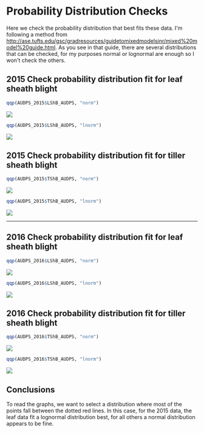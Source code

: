 Probability Distribution Checks
================

Here we check the probability distribution that best fits these data. I'm following a method from <http://ase.tufts.edu/gsc/gradresources/guidetomixedmodelsinr/mixed%20model%20guide.html>. As you see in that guide, there are several distributions that can be checked, for my purposes normal or lognormal are enough so I won't check the others.

2015 Check probability distribution fit for leaf sheath blight
--------------------------------------------------------------

``` r
qqp(AUDPS_2015$LShB_AUDPS, "norm")
```

![](Probability_distribution_checks_files/figure-markdown_github/unnamed-chunk-1-1.png)

``` r
qqp(AUDPS_2015$LShB_AUDPS, "lnorm")
```

![](Probability_distribution_checks_files/figure-markdown_github/unnamed-chunk-1-2.png)

2015 Check probability distribution fit for tiller sheath blight
----------------------------------------------------------------

``` r
qqp(AUDPS_2015$TShB_AUDPS, "norm")
```

![](Probability_distribution_checks_files/figure-markdown_github/unnamed-chunk-2-1.png)

``` r
qqp(AUDPS_2015$TShB_AUDPS, "lnorm")
```

![](Probability_distribution_checks_files/figure-markdown_github/unnamed-chunk-2-2.png)

------------------------------------------------------------------------

2016 Check probability distribution fit for leaf sheath blight
--------------------------------------------------------------

``` r
qqp(AUDPS_2016$LShB_AUDPS, "norm")
```

![](Probability_distribution_checks_files/figure-markdown_github/unnamed-chunk-3-1.png)

``` r
qqp(AUDPS_2016$LShB_AUDPS, "lnorm")
```

![](Probability_distribution_checks_files/figure-markdown_github/unnamed-chunk-3-2.png)

2016 Check probability distribution fit for tiller sheath blight
----------------------------------------------------------------

``` r
qqp(AUDPS_2016$TShB_AUDPS, "norm")
```

![](Probability_distribution_checks_files/figure-markdown_github/unnamed-chunk-4-1.png)

``` r
qqp(AUDPS_2016$TShB_AUDPS, "lnorm")
```

![](Probability_distribution_checks_files/figure-markdown_github/unnamed-chunk-4-2.png)

Conclusions
-----------

To read the graphs, we want to select a distribution where most of the points fall between the dotted red lines. In this case, for the 2015 data, the leaf data fit a lognormal distribution best, for all others a normal distribution appears to be fine.
